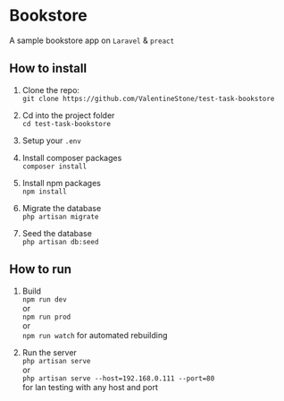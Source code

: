 # Bookstore
A sample bookstore app on `Laravel` & `preact`
## How to install

1. Clone the repo:  
`git clone https://github.com/ValentineStone/test-task-bookstore`

2. Cd into the project folder  
`cd test-task-bookstore`

3. Setup your `.env`

4. Install composer packages  
`composer install`

5. Install npm packages  
`npm install`

6. Migrate the database  
`php artisan migrate`

7. Seed the database  
`php artisan db:seed`

## How to run

1. Build  
`npm run dev`  
or  
`npm run prod`  
or  
`npm run watch` for automated rebuilding

2. Run the server  
`php artisan serve`  
or  
`php artisan serve --host=192.168.0.111 --port=80`  
for lan testing with any host and port
